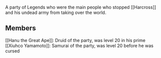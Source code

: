 A party of Legends who were the main people who stopped [[Harcross]] and his undead army from taking over the world.

## Members
[[Hanu the Great Ape]]: Druid of the party, was level 20 in his prime
[[Xiuhco Yamamoto]]: Samurai of the party, was level 20 before he was cursed